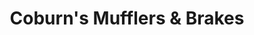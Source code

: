 ---
title: "Coburn's Mufflers & Brakes"
url: /shreveport/coburns-mufflers-and-brakes/
shop: car repair
---
